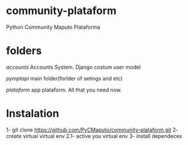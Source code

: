 # community-plataform
Python Community Maputo Plataforma

# folders
*accounts*
Accounts System. Django costum user model

*pymptapi*
main folder(forlder of setings and etc)

*plataform*
app plataform. All that you need now.

# Instalation

1- git clone https://github.com/PyCMaputo/community-plataform.git
2- create virtual virtual env
2.1- active you virtual env
3- install dependeces
